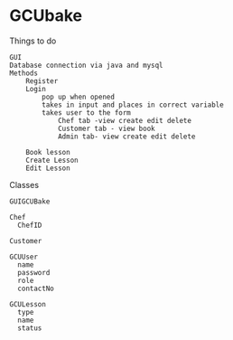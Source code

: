 # GCUbake

Things to do

    GUI
    Database connection via java and mysql
    Methods
        Register
        Login
            pop up when opened
            takes in input and places in correct variable
            takes user to the form
                Chef tab -view create edit delete 
                Customer tab - view book
                Admin tab- view create edit delete
        
        Book lesson
        Create Lesson
        Edit Lesson
     



Classes

    GUIGCUBake
    
    Chef
      ChefID
      
    Customer
    
    GCUUser
      name 
      password
      role
      contactNo
      
    GCULesson
      type 
      name 
      status
      
      
